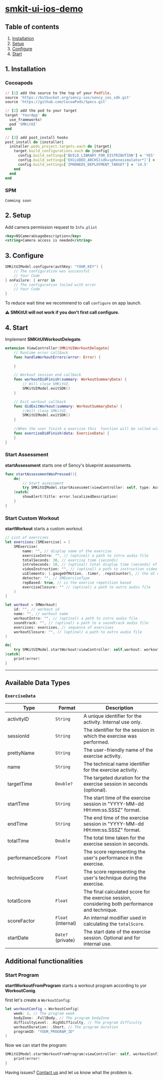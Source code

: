 # [smkit-ui-ios-demo](https://github.com/sency-ai/smkit-sdk)

## Table of contents
1. [ Installation ](#inst)
2. [ Setup ](#setup)
3. [ Configure ](#conf)
4. [ Start ](#start)


## 1. Installation <a name="inst"></a>

### Cocoapods
```ruby
// [1] add the source to the top of your Podfile.
source 'https://bitbucket.org/sency-ios/sency_ios_sdk.git'
source 'https://github.com/CocoaPods/Specs.git'

// [2] add the pod to your target
target 'YourApp' do
  use_frameworks!
  pod 'SMKitUI'
end

// [3] add post_install hooks
post_install do |installer|
  installer.pods_project.targets.each do |target|
    target.build_configurations.each do |config|
      config.build_settings['BUILD_LIBRARY_FOR_DISTRIBUTION'] = 'YES'
      config.build_settings['EXCLUDED_ARCHS[sdk=iphonesimulator*]'] = 'arm64'
      config.build_settings['IPHONEOS_DEPLOYMENT_TARGET'] = '14.5'
    end
  end
end
```

### SPM

```Comming soon```


## 2. Setup <a name="setup"></a>
Add camera permission request to `Info.plist`
```Xml
<key>NSCameraUsageDescription</key>
<string>Camera access is needed</string>
```

## 3. Configure <a name="conf"></a>
```Swift
SMKitUIModel.configure(authKey: "YOUR_KEY") {
    // The configuration was successful
    // Your Code
} onFailure: { error in
    // The configuration failed with error
    // Your Code
}
```
To reduce wait time we recommend to call `configure` on app launch.

**⚠️ SMKitUI will not work if you don't first call configure.**

## 4. Start <a name="start"></a>
Implement **SMKitUIWorkoutDelegate**.
```Swift
extension ViewController:SMKitUIWorkoutDelegate{
    // Runtime error callback
    func handleWorkoutErrors(error: Error) {
        
    }

    // Workout session end callback
    func workoutDidFinish(summary: WorkoutSummaryData) {
        // Will close SMKitUI.
        SMKitUIModel.exitSDK()
    }

    // Exit workout callback
    func didExitWorkout(summary: WorkoutSummaryData) {
        //Will close SMKitUI.
        SMKitUIModel.exitSDK()
    }
    
    //When the user finish a exercise this  function will be called with the exercise data.
    func exerciseDidFinish(data: ExerciseData) {
    }
}
```
    
### Start Assessment
**startAssessment** starts one of Sency's blueprint assessments.
```Swift
func startAssessmentWasPressed(){
    do{
        // Start assessment
        try SMKitUIModel.startAssessmet(viewController: self, type: AssessmentTypes.Fitness, delegate: self)
    }catch{
        showAlert(title: error.localizedDescription)
    }
}
```

### Start Custom Workout
**startWorkout** starts a custom workout.
```Swift
// List of exercises
let exercises:[SMExercise] = [
    SMExercise(
        name: "", // display name of the exercise
        exerciseIntro: "", // (optinal) a path to intro audio file
        totalSeconds: 30, // exercise time (seconds)
        introSeconds: 10, // (optinal) total display time (seconds) of the instruction video before the exercise starts
        videoInstruction: "", // (optinal) a path to instruction video file
        uiElements: [.gaugeOfMotion, .timer, .repsCounter], // the UI elements to show
        detector: "", // SMExerciseType
        repBased: true, // is the exerise repetition based
        exerciseClosure: "" // (optinal) a path to outro audio file
    )
]

let workout = SMWorkout(
    id: "", // workout id
    name: "", // workout name
    workoutIntro: "", // (optinal) a path to intro audio file
    soundtrack: "", // (optinal) a path to a soundtrack audio file
    exercises: exercises, // sequence of exercises
    workoutClosure: "", // (optinal) a path to outro audio file
)

do{
    try SMKitUIModel.startWorkout(viewController: self,workout: workout, delegate: self)
}catch{
    print(error)
}
```
----------

## Available Data Types
### `ExerciseData`

| Type              | Format                                                         | Description                                                                                                  |
|-------------------|----------------------------------------------------------------|--------------------------------------------------------------------------------------------------------------|
| activityID        | `String`                                                       | A unique identifier for the activity. Internal use only.                                                     |
| sessionId         | `String`                                                       | The identifier for the session in which the exercise was performed.                                          |
| prettyName        | `String`                                                       | The user-friendly name of the exercise activity.                                                             |
| name              | `String`                                                       | The technical name identifier for the exercise activity.                                                     |
| targetTime        | `Double?`                                                      | The targeted duration for the exercise session in seconds (optional).                                        |
| startTime         | `String`                                                       | The start time of the exercise session in "YYYY-MM-dd HH:mm:ss.SSSZ" format.                                 |
| endTime           | `String`                                                       | The end time of the exercise session in "YYYY-MM-dd HH:mm:ss.SSSZ" format.                                   |
| totalTime         | `Double`                                                       | The total time taken for the exercise session in seconds.                                                    |
| performanceScore  | `Float`                                                        | The score representing the user's performance in the exercise.                                               |
| techniqueScore    | `Float`                                                        | The score representing the user's technique during the exercise.                                             |
| totalScore        | `Float`                                                        | The final calculated score for the exercise session, considering both performance and technique.             |
| scoreFactor       | `Float` (internal)                                             | An internal modifier used in calculating the `totalScore`.                                                   |
| startDate         | `Date?` (private)                                              | The start date of the exercise session. Optional and for internal use.                                       |


## Additional functionalities
### Start Program
**startWorkoutFromProgram** starts a workout program according to yor **WorkoutConig**.

first let's create a `WorkoutConfig`:

```Swift
let workoutConfig = WorkoutConfig(
    week: 1, // The program week
    bodyZone: .FullBody, // The program bodyZone
    difficultyLevel: .HighDifficulty, // The program difficulty
    workoutDuration: .Short, // The program duration
    programID: "YOUR_PROGRAM_ID"
)
```

Now we can start the program:

```Swift
SMKitUIModel.startWorkoutFromProgram(viewController: self, workoutConfig: workoutConfig, delegate: self) { error in
    print(error)
}
```

Having issues? [Contact us](mailto:support@sency.ai) and let us know what the problem is.
